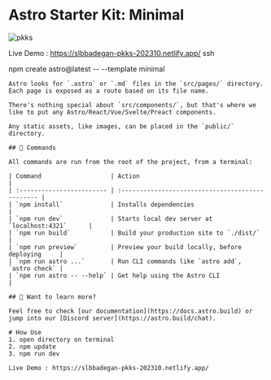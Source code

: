 # Astro Starter Kit: Minimal

![pkks](https://github.com/nanangriyadi/astro-aplikasi/assets/3053485/77914d51-4377-4bf6-8abc-17427fd9bded)

Live Demo : https://slbbadegan-pkks-202310.netlify.app/
ssh

npm create astro@latest -- --template minimal
```
Astro looks for `.astro` or `.md` files in the `src/pages/` directory. Each page is exposed as a route based on its file name.

There's nothing special about `src/components/`, but that's where we like to put any Astro/React/Vue/Svelte/Preact components.

Any static assets, like images, can be placed in the `public/` directory.

## 🧞 Commands

All commands are run from the root of the project, from a terminal:

| Command                   | Action                                           |
| :------------------------ | :----------------------------------------------- |
| `npm install`             | Installs dependencies                            |
| `npm run dev`             | Starts local dev server at `localhost:4321`      |
| `npm run build`           | Build your production site to `./dist/`          |
| `npm run preview`         | Preview your build locally, before deploying     |
| `npm run astro ...`       | Run CLI commands like `astro add`, `astro check` |
| `npm run astro -- --help` | Get help using the Astro CLI                     |

## 👀 Want to learn more?

Feel free to check [our documentation](https://docs.astro.build) or jump into our [Discord server](https://astro.build/chat).

# How Use 
1. open directory on terminal
2. npm update 
3. npm run dev

Live Demo : https://slbbadegan-pkks-202310.netlify.app/





